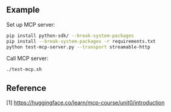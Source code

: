 ## Example
Set up MCP server:
```sh
pip install python-sdk/ --break-system-packages
pip install --break-system-packages -r requirements.txt
python test-mcp-server.py --transport streamable-http
```

Call MCP server:
```
./test-mcp.sh
```

## Reference
[1] https://huggingface.co/learn/mcp-course/unit0/introduction
